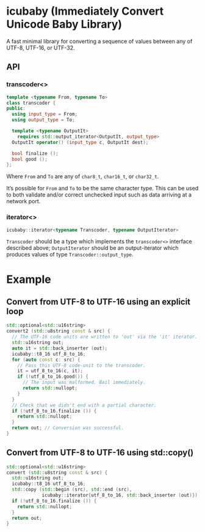 # icubaby (Immediately Convert Unicode Baby Library)

A fast minimal library for converting a sequence of values between any of UTF-8, UTF-16, or UTF-32.

## API

### transcoder<>

~~~cpp
template <typename From, typename To>
class transcoder {
public:
  using input_type = From;
  using output_type = To;

  template <typename OutputIt>
    requires std::output_iterator<OutputIt, output_type>
  OutputIt operator() (input_type c, OutputIt dest);

  bool finalize ();
  bool good ();
};
~~~

Where `From` and `To` are any of `char8_t`, `char16_t`, or `char32_t`.

It’s possible for `From` and `To` to be the same character type. This can be used to both validate and/or correct unchecked input such as data arriving at a network port.

### iterator<>

~~~cpp
icubaby::iterator<typename Transcoder, typename OutputIterator>
~~~

`Transcoder` should be a type which implements the `transcoder<>` interface described above; `OutputIterator` should be an output-iterator which produces values of type `Transcoder::output_type`.

# Example
## Convert from UTF-8 to UTF-16 using an explicit loop

~~~cpp
std::optional<std::u16string>
convert2 (std::u8string const & src) {
  // The UTF-16 code units are written to 'out' via the 'it' iterator.
  std::u16string out;
  auto it = std::back_inserter (out);
  icubaby::t8_16 utf_8_to_16;
  for (auto const c: src) {
    // Pass this UTF-8 code-unit to the transcoder.
    it = utf_8_to_16(c, it);
    if (!utf_8_to_16.good()) {
      // The input was malformed. Bail immediately.
      return std::nullopt;
    }
  }
  // Check that we didn't end with a partial character.
  if (!utf_8_to_16.finalize ()) {
    return std::nullopt;
  }
  return out; // Conversion was successful.
}
~~~

## Convert from UTF-8 to UTF-16 using std::copy()
~~~cpp
std::optional<std::u16string>
convert (std::u8string const & src) {
  std::u16string out;
  icubaby::t8_16 utf_8_to_16;
  std::copy (std::begin (src), std::end (src),
             icubaby::iterator{utf_8_to_16, std::back_inserter (out)});
  if (!utf_8_to_16.finalize ()) {
    return std::nullopt;
  }
  return out;
}
~~~

